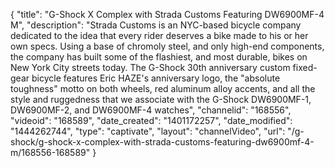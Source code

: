 {
    "title": "G-Shock X Complex with Strada Customs Featuring DW6900MF-4 M",
    "description": "Strada Customs is an NYC-based bicycle company dedicated to the idea that every rider deserves a bike made to his or her own specs. Using a base of chromoly steel, and only high-end components, the company has built some of the flashiest, and most durable, bikes on New York City streets today. The G-Shock 30th anniversary custom fixed-gear bicycle features Eric HAZE's anniversary logo, the \"absolute toughness\" motto on both wheels, red aluminum alloy accents, and all the style and ruggedness that we associate with the G-Shock DW6900MF-1, DW6900MF-2, and DW6900MF-4 watches",
    "channelid": "168556",
    "videoid": "168589",
    "date_created": "1401172257",
    "date_modified": "1444262744",
    "type": "captivate",
    "layout": "channelVideo",
    "url": "\/g-shock\/g-shock-x-complex-with-strada-customs-featuring-dw6900mf-4-m\/168556-168589"
}